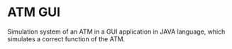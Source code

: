 # ATM GUI
Simulation system of an ATM in a GUI application in JAVA language, which simulates a correct function of the ATM.

